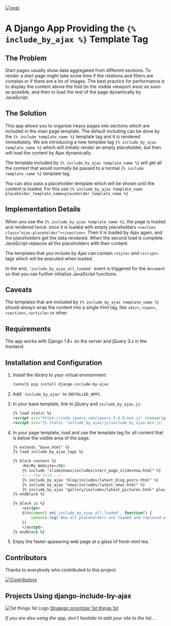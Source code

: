 [![pypi](https://img.shields.io/pypi/v/django-include-by-ajax.svg)](https://pypi.python.org/pypi/django-include-by-ajax/)

# A Django App Providing the `{% include_by_ajax %}` Template Tag

## The Problem

Start pages usually show data aggregated from different sections. To render a start page might take some time if the relations and filters are complex or if there are a lot of images. The best practice for performance is to display the content above the fold (in the visible viewport area) as soon as possible, and then to load the rest of the page dynamically by JavaScript.

## The Solution

This app allows you to organize heavy pages into sections which are included in the main page template. The default including can be done by the `{% include template_name %}` template tag and it is rendered immediately. We are introducing a new template tag `{% include_by_ajax template_name %}` which will initially render an empty placeholder, but then will load the content by Ajax dynamically.

The template included by `{% include_by_ajax template_name %}` will get all the context that would normally be passed to a normal `{% include template_name %}` template tag.

You can also pass a placeholder template which will be shown until the content is loaded. For this use `{% include_by_ajax template_name placeholder_template_name=placeholder_template_name %}`

## Implementation Details

When you use the `{% include_by_ajax template_name %}`, the page is loaded and rendered twice: once it is loaded with empty placeholders `<section class="ajax-placeholder"></section>`. Then it is loaded by Ajax again, and the placeholders get the data rendered. When the second load is complete, JavaScript replaces all the placeholders with their content.

The templates that you include by Ajax can contain `<style>` and `<script>` tags which will be executed when loaded.

In the end, `'include_by_ajax_all_loaded'` event is triggered for the `document` so that you can further initialize JavaScript functions.

## Caveats

The templates that are included by `{% include_by_ajax template_name %}` should always wrap the content into a single html tag, like `<div>`, `<span>`, `<section>`, `<article>` or other.

## Requirements

The app works with Django 1.8+ on the server and jQuery 3.x in the frontend.

## Installation and Configuration

1. Install the library to your virtual environment:

    ```bash
    (venv)$ pip install django-include-by-ajax
    ```

2. Add `'include_by_ajax'` to `INSTALLED_APPS`.

3. In your base template, link to jQuery and `include_by_ajax.js`:

    ```html
    {% load static %}
    <script src="https://code.jquery.com/jquery-3.4.0.min.js" crossorigin="anonymous"></script>
    <script src="{% static 'include_by_ajax/js/include_by_ajax.min.js' %}" defer></script>
    ```
4. In your page template, load and use the template tag for all content that is below the visible area of the page.

    ```html
    {% extends "base.html" %}
    {% load include_by_ajax_tags %}
    
    {% block content %}
        <h1>My Website</h1>
        {% include "slideshows/includes/start_page_slideshow.html" %}
        <!-- the fold -->
        {% include_by_ajax "blog/includes/latest_blog_posts.html" %}
        {% include_by_ajax "news/includes/latest_news.html" %}
        {% include_by_ajax "gallery/includes/latest_pictures.html" placeholder_template_name="utils/loading.html" %}
    {% endblock %}
    
    {% block js %}
        <script>
        $(document).on('include_by_ajax_all_loaded', function() {
            console.log('Now all placeholders are loaded and replaced with content');
        })
        </script>
    {% endblock %}    
    ```

5. Enjoy the faster-appearing web page at a glass of fresh mint tea.

## Contributors

Thanks to everybody who contributed to this project:

[![Contributors](https://contributors-img.firebaseapp.com/image?repo=archatas/django-include-by-ajax)](https://github.com/archatas/django-include-by-ajax/graphs/contributors)

## Projects Using django-include-by-ajax

![1st things 1st Logo](https://www.1st-things-1st.com/static/20191003061720/webapp/img/favicon/favicon-16x16.png) [Strategic prioritizer 1st things 1st](https://www.1st-things-1st.com/)

_If you are also using the app, don't hesitate to add your site to the list…_
